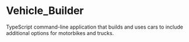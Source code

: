 # Vehicle_Builder
TypeScript command-line application that builds and uses cars to include additional options for motorbikes and trucks.
